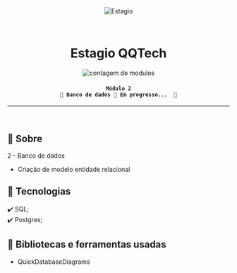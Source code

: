 <div align="center" id="top"> 
  <img src="./.github/app.gif" alt="Estagio" />

  &#xa0;
</div>

<h1 align="center">
	Estagio QQTech
</h1>

<p align="center">
  <img alt="contagem de modulos" src="https://img.shields.io/badge/modulo_2-em progresso-blue">
</p>

<!-- Status -->

<h4 align="center"> 
	
	Módulo 2
	🚧 Banco de dados 🚀 Em progresso...  🚧
</h4> 

<hr>

<br>

## :dart: Sobre ##

2 - Banco de dados
- Criação de modelo entidade relacional

## :rocket: Tecnologias ##

:heavy_check_mark: SQL;\
:heavy_check_mark: Postgres;

## :checkered_flag: Bibliotecas e ferramentas usadas ##
- QuickDatabaseDiagrams